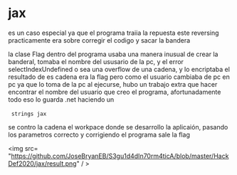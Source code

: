 # jax 
es un caso especial ya que el programa traiia la repuesta este reversing practicamente era sobre corregir
el codigo y sacar la bandera
 
la clase Flag dentro del programa usaba una manera inusual de crear la banderal, tomaba el nombre del 
ususario de la pc, y el error selectIndexUndefined o sea una overflow de una cadena, 
y lo encriptaba el resultado de es cadena era la flag pero como el usuario cambiaba de pc en pc 
ya que lo toma de la pc al ejecurse, hubo un trabajo extra que hacer
encontrar el nombre del usuario que creo el programa, afortunadamente todo eso lo guarda .net 
haciendo un
 
<code> strings jax</code> 

se contro la cadena el workpace donde se desarrollo la aplicaión, pasando los parametros correcto y corrigiendo el programa 
sale la flag

<img src= "https://github.com/JoseBryanEB/S3gu1d4dIn70rm4ticA/blob/master/HackDef2020/jax/result.png" / >
